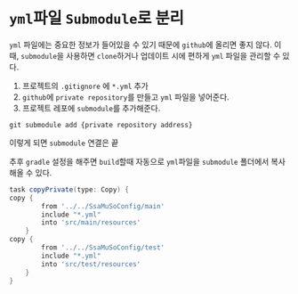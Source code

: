 # `yml`파일 `Submodule`로 분리

`yml` 파일에는 중요한 정보가 들어있을 수 있기 때문에 `github`에 올리면 좋지 않다.
이때, `submodule`을 사용하면 `clone`하거나 업데이트 시에 편하게 `yml` 파일을 관리할 수 있다.

1. 프로젝트의 `.gitignore` 에 `*.yml` 추가
2. `github`에 `private repository`를 만들고 `yml` 파일을 넣어준다.
3. 프로젝트 레포에 `submodule`를 추가해준다.
```terminal
git submodule add {private repository address}
```

이렇게 되면 `submodule` 연결은 끝

추후 `gradle` 설정을 해주면 `build`할때 자동으로 `yml`파일을 `submodule` 폴더에서 복사해올 수 있다.

```gradle
task copyPrivate(type: Copy) {
copy {
		from '../../SsaMuSoConfig/main'
		include "*.yml"
		into 'src/main/resources'
	}
copy {
		from '../../SsaMuSoConfig/test'
		include "*.yml"
		into 'src/test/resources'
	}
}
```